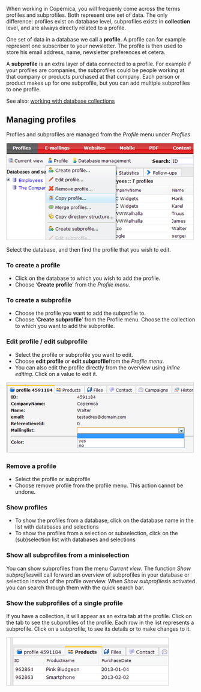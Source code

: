When working in Copernica, you will frequenly come across the terms
profiles and subprofiles. Both represent one set of data. The only
difference: profiles exist on database level, subprofiles exists in
**collection** level, and are always directly related to a profile.

One set of data in a database we call a **profile**. A profile can for
example represent one subscriber to your newsletter. The profile is then
used to store his email address, name, newsletter preferences et cetera.

A **subprofile** is an extra layer of data connected to a profile. For
example if your profiles are companies, the subprofiles could be people
working at that company or products purchased at that company. Each
person or product makes up for one subprofile, but you can add multiple
subprofiles to one profile.

See also: [working with database
collections](./working-with-database-collections.md)

Managing profiles
-----------------

Profiles and subprofiles are managed from the *Profile* menu
under *Profiles*

![](../images/manageprofilesmenu.png)

Select the database, and then find the profile that you wish to edit.

### **To create a profile**

-   Click on the database to which you wish to add the profile.
-   Choose ‘**Create profile**’ from the *Profile menu.*

### **To create a subprofile**

-   Choose the profile you want to add the subprofile to.
-   Choose ‘**Create subprofile**’ from the Profile menu. Choose the
    collection to which you want to add the subprofile.

### **Edit profile / edit subprofile**

-   Select the profile or subprofile you want to edit.
-   Choose **edit profile** or **edit subprofile**from the *Profile
    menu*.
-   You can also edit the profile directly from the overview
    using *inline editing*. Click on a value to edit it.

![](../images/profileinlineedit.png)

### **Remove a profile**

-   Select the profile or subprofile
-   Choose remove profile from the profile menu. This action cannot be
    undone.

### Show profiles

-   To show the profiles from a database, click on the database name in
    the list with databases and selections
-   To show the profiles from a selection or subselection, click on the
    (sub)selection list with databases and selections

### Show all subprofiles from a miniselection

You can show subprofiles from the menu *Current view*. The function
*Show subprofiles*will call forward an overview of subprofiles in your
database or selection instead of the profile overview. When *Show
subprofiles*is activated you can search through them with the quick
search bar.

### Show the subprofiles of a single profile

If you have a collection, it will appear as an extra tab at the profile.
Click on the tab to see the subprofiles of the profile. Each row in the
list represents a subprofile. Click on a subprofile, to see its details
or to make changes to it.

![](../images/edit-suprofiles.png)
